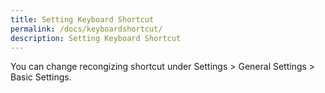 ```yaml
---
title: Setting Keyboard Shortcut
permalink: /docs/keyboardshortcut/
description: Setting Keyboard Shortcut
---
```


You can change recongizing shortcut under Settings > General Settings > Basic Settings.